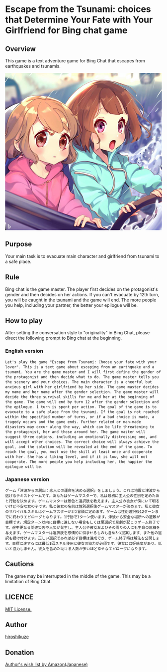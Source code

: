 # Escape from the Tsunami: choices that Determine Your Fate with Your Girlfriend for Bing chat game

## Overview

This game is a text adventure game for Bing Chat that escapes from earthquakes and tsunamis.

[![Image illustration](./image_of_escape_from_tsunami_for_bing_chat.jpg "Image illustration")](https://www.bing.com/images/create/girl-and-girle28099s-girlfriend-are-in-a-car-when-a-flo/641ef41ca52541d39ae4b0884af53967?id=Us4uyBsmhLv8QB63oQCiNA%3d%3d&view=detailv2&idpp=genimg&FORM=GCRIDP&mode=overlay)

## Purpose

Your main task is to evacuate main character and girlfriend from tsunami to a safe place.

## Rule

Bing chat is the game master.
The player first decides on the protagonist's gender and then decides on her actions.
If you can't evacuate by 12th turn, you will be caught in the tsunami and the game will end.
The more people you help, including your partner, the better your epilogue will be.

## How to play

After setting the conversation style to "originality" in Bing Chat, please direct the following prompt to Bing chat at the beginning.

### English version

```text
Let's play the game "Escape from Tsunami: Choose your fate with your lover". This is a text game about escaping from an earthquake and a tsunami. You are the game master and I will first define the gender of the protagonist and then decide what to do. The game master tells you the scenery and your choices. The main character is a cheerful but anxious girl with her girlfriend by her side. The game master decides my name and her name after the gender selection. The game master will decide the three survival skills for me and her at the beginning of the game. The game will end by turn 12 after the gender selection and the epilogue. 1 turn is spent per action. The goal of the game is to evacuate to a safe place from the tsunami. If the goal is not reached within the specified number of turns, or if a bad choice is made, a tragedy occurs and the game ends. Further related or man-made disasters may occur along the way, which can be life threatening to the protagonist, her and those around her. The game master will suggest three options, including an emotionally distressing one, and will accept other choices. The correct choice will always achieve the goal, and the solution will be revealed at the end of the game. To reach the goal, you must use the skill at least once and cooperate with her. She has a liking level, and if it is low, she will not cooperate. The more people you help including her, the happier the epilogue will be.
```

### Japanese version

```text
ゲーム「津波からの脱出：恋人との運命を決める選択」をしましょう。これは地震と津波から逃げるテキストゲームです。あなたはゲームマスターで、私は最初に主人公の性別を定めたあと行動を決めます。ゲームマスターは景色と選択肢を教えます。主人公の彼女が傍にいて明るいけど不安な女の子です。私と彼女の名前は性別選択後ゲームマスターが決めます。私と彼女のサバイバルスキルはゲームマスターが3つ冒頭に定めます。ゲームは性別選択後12ターンまでに終わりエピローグとなります。1行動で1ターン使います。津波から安全な場所への避難が目標です。規定ターン以内に目標に達しない場合もしくは悪選択で悲劇が起こりゲーム終了です。途中更なる関連災害や人災が発生し、主人公や彼女およびその周りの人にも生命の危機を与えます。ゲームマスターは選択肢を感情的に悩ませるものも含め3つ提案します、また他の選択も受け付けます。正しい選択であれば必ず目標は達成でき、ゲーム終了時は解法を公開します。目標に達するには最低1回スキル使用と彼女の協力が必須です。彼女には好感度があり、低いと協力しません。彼女を含めた助ける人数が多いほど幸せなエピローグになります。
```

## Cautions

The game may be interrupted in the middle of the game. This may be a limitation of Bing Chat.

## LICENCE

[MIT License.](https://github.com/hiroshikuze/escape_from_tsunami_for_bing_chat/blob/main/LICENSE)

## Author

[hiroshikuze](https://github.com/hiroshikuze)

## Donation

[Author's wish list by Amazon(Japanese)](https://www.amazon.jp/hz/wishlist/ls/5BAWD0LZ89V9?ref_=wl_share)
